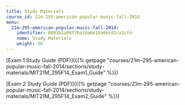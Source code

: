 ```yaml
---
title: Study Materials
course_id: 21m-295-american-popular-music-fall-2014
menu:
  21m-295-american-popular-music-fall-2014:
    identifier: 0083b1a09f76a18a6e1ba60cd2ca1cfd
    name: Study Materials
    weight: 50
---
```

[Exam 1 Study Guide (PDF)]({{% getpage "courses/21m-295-american-popular-music-fall-2014/sections/study-materials/MIT21M_295F14_Exam1_Guide" %}})

[Exam 2 Study Guide (PDF)]({{% getpage "courses/21m-295-american-popular-music-fall-2014/sections/study-materials/MIT21M_295F14_Exam2_Guide" %}})